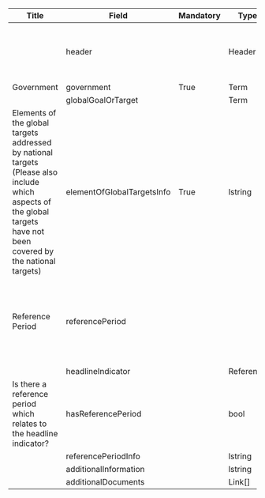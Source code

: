 <table class="schema-table" style="table-layout: fixed; width: 100%;">
  <thead>
    <tr>
      <th>Title</th>
      <th>Field</th>
      <th>Mandatory</th>
      <th>Type</th>
      <th>Example</th>
    </tr>
  </thead>
  <tbody>
    <tr>
      <td></td>
      <td>header</td>
      <td></td>
      <td>Header</td>
      <td><code>{ "schema": "nationalTarget7Mapping", "identifier": "CEA6211F-DCA8-9403-E98F-51B4DD28ADAB", "languages": [ "en", "ab" ] }</code></td>
    </tr>
    <tr>
      <td>Government</td>
      <td>government</td>
      <td>True</td>
      <td>Term</td>
      <td><code>{ "identifier": "af" }</code></td>
    </tr>
    <tr>
      <td></td>
      <td>globalGoalOrTarget</td>
      <td></td>
      <td>Term</td>
      <td></td>
    </tr>
    <tr>
      <td>Elements of the global targets addressed by national targets (Please also include which aspects of the global targets have not been covered by the national targets)</td>
      <td>elementOfGlobalTargetsInfo</td>
      <td>True</td>
      <td>lstring</td>
      <td><code>{ "en": "<p>Test Info</p>" }</code></td>
    </tr>
    <tr>
      <td>Reference Period</td>
      <td>referencePeriod</td>
      <td></td>
      <td></td>
      <td><code>[ { "headlineIndicator": { "identifier": "GBF-INDICATOR-1.1" }, "hasReferencePeriod": True, "referencePeriodInfo": { "en": "<p>TEst Info</p>" } } ]</code></td>
    </tr>
    <tr>
      <td></td>
      <td>headlineIndicator</td>
      <td></td>
      <td>Reference</td>
      <td></td>
    </tr>
    <tr>
      <td>Is there a reference period which relates to the headline indicator?</td>
      <td>hasReferencePeriod</td>
      <td></td>
      <td>bool</td>
      <td><code>True</code></td>
    </tr>
    <tr>
      <td></td>
      <td>referencePeriodInfo</td>
      <td></td>
      <td>lstring</td>
      <td></td>
    </tr>
    <tr>
      <td></td>
      <td>additionalInformation</td>
      <td></td>
      <td>lstring</td>
      <td></td>
    </tr>
    <tr>
      <td></td>
      <td>additionalDocuments</td>
      <td></td>
      <td>Link[]</td>
      <td></td>
    </tr>
  </tbody>
</table>
